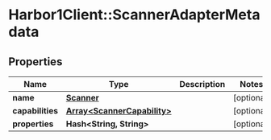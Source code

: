 # Harbor1Client::ScannerAdapterMetadata

## Properties
Name | Type | Description | Notes
------------ | ------------- | ------------- | -------------
**name** | [**Scanner**](Scanner.md) |  | [optional] 
**capabilities** | [**Array&lt;ScannerCapability&gt;**](ScannerCapability.md) |  | [optional] 
**properties** | **Hash&lt;String, String&gt;** |  | [optional] 


